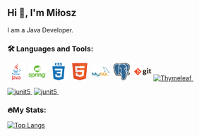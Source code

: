 ## Hi  👋, I'm Miłosz

I am a Java Developer.

### :hammer_and_wrench: Languages and Tools:
<div>
  <img src="https://github.com/devicons/devicon/blob/master/icons/java/java-original-wordmark.svg" title="Java" alt="Java" width="40" height="40"/>&nbsp;
  <img src="https://github.com/devicons/devicon/blob/master/icons/spring/spring-original-wordmark.svg" title="Spring" alt="Spring" width="40" height="40"/>&nbsp;
  <img src="https://github.com/devicons/devicon/blob/master/icons/css3/css3-plain-wordmark.svg"  title="CSS3" alt="CSS" width="40" height="40"/>&nbsp;
  <img src="https://github.com/devicons/devicon/blob/master/icons/html5/html5-original.svg" title="HTML5" alt="HTML" width="40" height="40"/>&nbsp;
  <img src="https://github.com/devicons/devicon/blob/master/icons/mysql/mysql-original-wordmark.svg" title="MySQL"  alt="MySQL" width="40" height="40"/>&nbsp;
  <img src="https://github.com/devicons/devicon/blob/master/icons/postgresql/postgresql-original.svg" title="PostgreSQL"  alt="PostgreSQL" width="40" height="40"/>&nbsp;
  <img src="https://github.com/devicons/devicon/blob/master/icons/git/git-original-wordmark.svg" title="Git" **alt="Git" width="40" height="40"/>
  <a href="https://www.thymeleaf.org/" target="_blank"><img src="https://www.thymeleaf.org/images/thymeleaf.png" title="Thymeleaf" alt="Thymeleaf" width="40" height="40"/>&nbsp;</a>
  
  <a href="https://junit.org/junit5/" target="_blank"><img src="https://junit.org/junit5/assets/img/junit5-logo.png" title="junit5" alt="junit5" width="40" height="40"/>&nbsp;</a>
  <a href="https://site.mockito.org/" target="_blank"><img src="https://github.com/mockito/mockito.github.io/raw/master/img/logo%402x.png" title="junit5" alt="junit5" width="90" height="40"/>&nbsp;</a>
</div>

### :fire:My Stats:

[![Top Langs](https://github-readme-stats.vercel.app/api/top-langs/?username=Milosz-Szymczak&layout=compact&theme=vision-friendly-dark)](https://github.com/anuraghazra/github-readme-stats)

<!--
**Milosz-Szymczak/Milosz-Szymczak** is a ✨ _special_ ✨ repository because its `README.md` (this file) appears on your GitHub profile.

Here are some ideas to get you started:

- 🔭 I’m currently working on ...
- 🌱 I’m currently learning ...
- 👯 I’m looking to collaborate on ...
- 🤔 I’m looking for help with ...
- 💬 Ask me about ...
- 📫 How to reach me: ...
- 😄 Pronouns: ...
- ⚡ Fun fact: ...
-->

